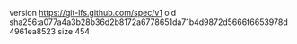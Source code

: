 version https://git-lfs.github.com/spec/v1
oid sha256:a077a4a3b28b36d2b8172a6778651da71b4d9872d5666f6653978d4961ea8523
size 454
